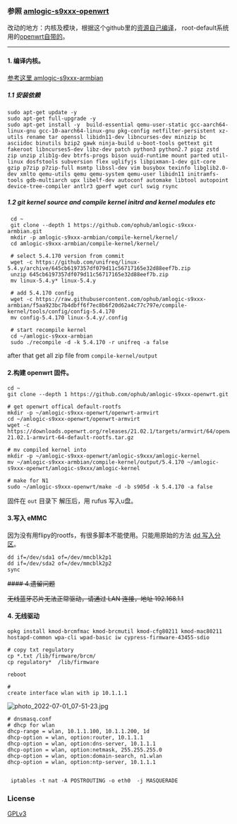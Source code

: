 ### 参照 [amlogic-s9xxx-openwrt](https://github.com/ophub/amlogic-s9xxx-openwrt)

改动的地方：内核及模块，根据这个github里的[资源自己编译](https://github.com/ophub/amlogic-s9xxx-openwrt)，
root-default系统用的[openwrt自带的](https://downloads.openwrt.org/releases/21.02.1/targets/armvirt/64/openwrt-21.02.1-armvirt-64-default-rootfs.tar.gz)。

---
#### 1. 编译内核。
[参考这里 amlogic-s9xxx-armbian ](https://github.com/ophub/amlogic-s9xxx-armbian/tree/main/compile-kernel)
##### 1.1 安装依赖
```
sudo apt-get update -y
sudo apt-get full-upgrade -y
sudo apt-get install -y  build-essential qemu-user-static gcc-aarch64-linux-gnu gcc-10-aarch64-linux-gnu pkg-config netfilter-persistent xz-utils rename tar openssl libidn11-dev libncurses-dev minizip bc asciidoc binutils bzip2 gawk ninja-build u-boot-tools gettext git fakeroot libncurses5-dev libz-dev patch python3 python2.7 pigz zstd zip unzip zlib1g-dev btrfs-progs bison uuid-runtime mount parted util-linux dosfstools subversion flex uglifyjs libpixman-1-dev git-core gzip p7zip p7zip-full msmtp libssl-dev vim busybox texinfo libglib2.0-dev xmlto qemu-utils qemu qemu-system qemu-user libidn11 initramfs-tools gdb-multiarch upx libelf-dev autoconf automake libtool autopoint device-tree-compiler antlr3 gperf wget curl swig rsync 
```
##### 1.2 git kernel source and compile kernel initrd and kernel modules etc
```
 cd ~
 git clone --depth 1 https://github.com/ophub/amlogic-s9xxx-armbian.git 
 mkdir -p amlogic-s9xxx-armbian/compile-kernel/kernel/
 cd amlogic-s9xxx-armbian/compile-kernel/kernel/

 # select 5.4.170 version from commit
 wget -c https://github.com/unifreq/linux-5.4.y/archive/645cb6197357df079d11c56717165e32d88eef7b.zip
 unzip 645cb6197357df079d11c56717165e32d88eef7b.zip
 mv linux-5.4.y* linux-5.4.y

 # add 5.4.170 config 
 wget -c https://raw.githubusercontent.com/ophub/amlogic-s9xxx-armbian/f5aa923bc7b4dbff6f7ec8b6f20d62a4c77c797e/compile-kernel/tools/config/config-5.4.170
 mv config-5.4.170 linux-5.4.y/.config

 # start recompile kernel
 cd ~/amlogic-s9xxx-armbian
 sudo ./recompile -d -k 5.4.170 -r unifreq -a false
```
after that get all zip file from `compile-kernel/output`


#### 2.构建 openwrt 固件。
```
cd ~
git clone --depth 1 https://github.com/ophub/amlogic-s9xxx-openwrt.git

# get openwrt offical default-rootfs 
mkdir -p ~/amlogic-s9xxx-openwrt/openwrt-armvirt
cd ~/amlogic-s9xxx-openwrt/openwrt-armvirt 
wget -c https://downloads.openwrt.org/releases/21.02.1/targets/armvirt/64/openwrt-21.02.1-armvirt-64-default-rootfs.tar.gz

# mv compiled kernel into 
mkdir -p ~/amlogic-s9xxx-openwrt/amlogic-s9xxx/amlogic-kernel
mv ~/amlogic-s9xxx-armbian/compile-kernel/output/5.4.170 ~/amlogic-s9xxx-openwrt/amlogic-s9xxx/amlogic-kernel

# make for N1
sudo ~/amlogic-s9xxx-openwrt/make -d -b s905d -k 5.4.170 -a false

```
固件在 `out` 目录下 解压后，用 rufus 写入u盘。

#### 3.写入 eMMC

因为没有用flipy的rootfs，有很多脚本不能使用。只能用原始的方法 [ dd 写入分区](https://github.com/ophub/amlogic-s9xxx-openwrt/issues/185)。

```
dd if=/dev/sda1 of=/dev/mmcblk2p1
dd if=/dev/sda2 of=/dev/mmcblk2p2
sync
```

~~#### 4.遗留问题~~

~~无线蓝牙芯片无法正常驱动，请通过 LAN 连接，地址 192.168.1.1~~

#### 4. 无线驱动
 ```
opkg install kmod-brcmfmac kmod-brcmutil kmod-cfg80211 kmod-mac80211 hostapd-common wpa-cli wpad-basic iw cypress-firmware-43455-sdio	

# copy txt regulatory 
cp *.txt /lib/firmware/brcm/
cp regulatory*  /lib/firmware

reboot 

#
create interface wlan with ip 10.1.1.1 
```
![photo_2022-07-01_07-51-23.jpg](https://s2.loli.net/2022/07/01/KgrtImoERLcenB7.jpg)

```
# dnsmasq.conf
# dhcp for wlan
dhcp-range = wlan, 10.1.1.100, 10.1.1.200, 1d
dhcp-option = wlan, option:router, 10.1.1.1
dhcp-option = wlan, option:dns-server, 10.1.1.1
dhcp-option = wlan, option:netmask, 255.255.255.0
dhcp-option = wlan, option:domain-search, n1.wlan
dhcp-option = wlan, option:ntp-server, 10.1.1.1


 ```
 
```
 iptables -t nat -A POSTROUTING -o eth0  -j MASQUERADE
```

### License
[GPLv3](https://www.gnu.org/licenses/gpl-3.0.htmlT)


 



